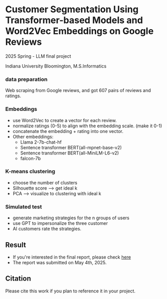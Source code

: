 # Customer Segmentation Using Transformer-based Models and Word2Vec Embeddings on Google Reviews

2025 Spring - LLM final project

Indiana University Bloomington, M.S.Informatics

### data preparation

Web scraping from Google reviews, and got 607 pairs of reviews and ratings.

### Embeddings

- use Word2Vec to create a vector for each review.
- normalize ratings (0-5) to align with the embedding scale. (make it 0-1)
- concatenate the embedding + rating into one vector.
- Other embeddings:
  - Llama 2-7b-chat-hf
  - Sentence transformer BERT(all-mpnet-base-v2)
  - Sentence transformer BERT(all-MiniLM-L6-v2)
  - falcon-7b

### K-means clustering

- choose the number of clusters
- Silhouette score --> get ideal k
- PCA --> visualize to clustering with ideal k

### Simulated test

- generate marketing strategies for the n groups of users
- use GPT to impersonalize the three customer
- AI customers rate the strategies.

## Result

- If you're interested in the final report, please check [here](https://drive.google.com/file/d/1Y6opZvpWeFPsV9UVdH9uJ-HPSKIvXNsY/view?usp=sharing)
- The report was submitted on May 4th, 2025.

## Citation

Please cite this work if you plan to reference it in your project.
